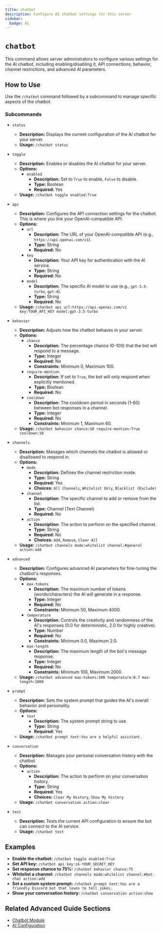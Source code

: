 ```yaml
---
title: chatbot
description: Configure AI chatbot settings for this server
sidebar:
  badge: AI
---
```


# `chatbot`

This command allows server administrators to configure various settings for the AI chatbot, including enabling/disabling it, API connections, behavior, channel restrictions, and advanced AI parameters.

## How to Use

Use the `/chatbot` command followed by a subcommand to manage specific aspects of the chatbot.

### Subcommands

*   `status`
    *   **Description:** Displays the current configuration of the AI chatbot for your server.
    *   **Usage:** `/chatbot status`

*   `toggle`
    *   **Description:** Enables or disables the AI chatbot for your server.
    *   **Options:**
        *   `enabled`
            *   **Description:** Set to `True` to enable, `False` to disable.
            *   **Type:** Boolean
            *   **Required:** Yes
    *   **Usage:** `/chatbot toggle enabled:True`

*   `api`
    *   **Description:** Configures the API connection settings for the chatbot. This is where you link your OpenAI-compatible API.
    *   **Options:**
        *   `url`
            *   **Description:** The URL of your OpenAI-compatible API (e.g., `https://api.openai.com/v1`).
            *   **Type:** String
            *   **Required:** No
        *   `key`
            *   **Description:** Your API key for authentication with the AI service.
            *   **Type:** String
            *   **Required:** No
        *   `model`
            *   **Description:** The specific AI model to use (e.g., `gpt-3.5-turbo`, `gpt-4`).
            *   **Type:** String
            *   **Required:** No
    *   **Usage:** ```/chatbot api url:https://api.openai.com/v1 key:YOUR_API_KEY model:gpt-3.5-turbo```

*   `behavior`
    *   **Description:** Adjusts how the chatbot behaves in your server.
    *   **Options:**
        *   `chance`
            *   **Description:** The percentage chance (0-100) that the bot will respond to a message.
            *   **Type:** Integer
            *   **Required:** No
            *   **Constraints:** Minimum 0, Maximum 100.
        *   `require-mention`
            *   **Description:** If set to `True`, the bot will only respond when explicitly mentioned.
            *   **Type:** Boolean
            *   **Required:** No
        *   `cooldown`
            *   **Description:** The cooldown period in seconds (1-60) between bot responses in a channel.
            *   **Type:** Integer
            *   **Required:** No
            *   **Constraints:** Minimum 1, Maximum 60.
    *   **Usage:** `/chatbot behavior chance:50 require-mention:True cooldown:10`

*   `channels`
    *   **Description:** Manages which channels the chatbot is allowed or disallowed to respond in.
    *   **Options:**
        *   `mode`
            *   **Description:** Defines the channel restriction mode.
            *   **Type:** String
            *   **Required:** Yes
            *   **Choices:** `All Channels`, `Whitelist Only`, `Blacklist (Exclude)`
        *   `channel`
            *   **Description:** The specific channel to add or remove from the list.
            *   **Type:** Channel (Text Channel)
            *   **Required:** No
        *   `action`
            *   **Description:** The action to perform on the specified channel.
            *   **Type:** String
            *   **Required:** No
            *   **Choices:** `Add`, `Remove`, `Clear All`
    *   **Usage:** `/chatbot channels mode:whitelist channel:#general action:add`

*   `advanced`
    *   **Description:** Configures advanced AI parameters for fine-tuning the chatbot's responses.
    *   **Options:**
        *   `max-tokens`
            *   **Description:** The maximum number of tokens (words/characters) the AI will generate in a response.
            *   **Type:** Integer
            *   **Required:** No
            *   **Constraints:** Minimum 50, Maximum 4000.
        *   `temperature`
            *   **Description:** Controls the creativity and randomness of the AI's responses (0.0 for deterministic, 2.0 for highly creative).
            *   **Type:** Number
            *   **Required:** No
            *   **Constraints:** Minimum 0.0, Maximum 2.0.
        *   `max-length`
            *   **Description:** The maximum length of the bot's message response.
            *   **Type:** Integer
            *   **Required:** No
            *   **Constraints:** Minimum 100, Maximum 2000.
    *   **Usage:** `/chatbot advanced max-tokens:500 temperature:0.7 max-length:1000`

*   `prompt`
    *   **Description:** Sets the system prompt that guides the AI's overall behavior and personality.
    *   **Options:**
        *   `text`
            *   **Description:** The system prompt string to use.
            *   **Type:** String
            *   **Required:** Yes
    *   **Usage:** `/chatbot prompt text:You are a helpful assistant.`

*   `conversation`
    *   **Description:** Manages your personal conversation history with the chatbot.
    *   **Options:**
        *   `action`
            *   **Description:** The action to perform on your conversation history.
            *   **Type:** String
            *   **Required:** Yes
            *   **Choices:** `Clear My History`, `Show My History`
    *   **Usage:** `/chatbot conversation action:clear`

*   `test`
    *   **Description:** Tests the current API configuration to ensure the bot can connect to the AI service.
    *   **Usage:** `/chatbot test`

## Examples

*   **Enable the chatbot:** `/chatbot toggle enabled:True`
*   **Set API key:** `/chatbot api key:sk-YOUR_SECRET_KEY`
*   **Set response chance to 75%:** `/chatbot behavior chance:75`
*   **Whitelist a channel:** `/chatbot channels mode:whitelist channel:#bot-chat action:add`
*   **Set a custom system prompt:** `/chatbot prompt text:You are a friendly Discord bot that loves to tell jokes.`
*   **Show your conversation history:** `/chatbot conversation action:show`

## Related Advanced Guide Sections

*   [Chatbot Module](/advanced-guide/ai/chatbot_module)
*   [AI Configuration](/advanced-guide/ai/configuration)